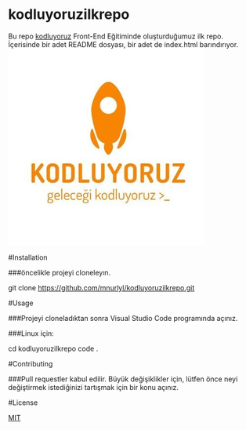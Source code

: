 # kodluyoruzilkrepo
Bu repo [kodluyoruz](https://www.kodluyoruz.org/) Front-End Eğitiminde oluşturduğumuz ilk repo. İçerisinde bir adet README dosyası, bir adet de index.html barındırıyor.
![markdown logosu](https://raw.githubusercontent.com/Kodluyoruz/taskforce/git/git/markdown-nedir-nasil-kullaniriz-/figures/kodluyoruz_logo.jpg)

#Installation

###öncelikle projeyi cloneleyın.

git clone https://github.com/mnurlyl/kodluyoruzilkrepo.git


#Usage

###Projeyi cloneladıktan sonra Visual Studio Code programında açınız.

###Linux için:

cd kodluyoruzilkrepo
code .

#Contributing

###Pull requestler kabul edilir. Büyük değişiklikler için, lütfen önce neyi değiştirmek istediğinizi tartışmak için bir konu açınız.

#License

[MIT](https://choosealicense.com/licenses/mit/)
